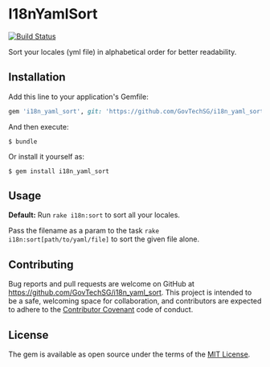 # I18nYamlSort

[![Build Status](https://travis-ci.org/GovTechSG/i18n_yaml_sort.svg?branch=master)](https://travis-ci.org/GovTechSG/i18n_yaml_sort)

Sort your locales (yml file) in alphabetical order for better readability.

## Installation

Add this line to your application's Gemfile:

```ruby
gem 'i18n_yaml_sort', git: 'https://github.com/GovTechSG/i18n_yaml_sort.git'
```

And then execute:

    $ bundle

Or install it yourself as:

    $ gem install i18n_yaml_sort

## Usage

**Default:** Run `rake i18n:sort` to sort all your locales.

Pass the filename as a param to the task `rake i18n:sort[path/to/yaml/file]` to sort the given file alone.

## Contributing

Bug reports and pull requests are welcome on GitHub at https://github.com/GovTechSG/i18n_yaml_sort. This project is intended to be a safe, welcoming space for collaboration, and contributors are expected to adhere to the [Contributor Covenant](http://contributor-covenant.org) code of conduct.


## License

The gem is available as open source under the terms of the [MIT License](http://opensource.org/licenses/MIT).

